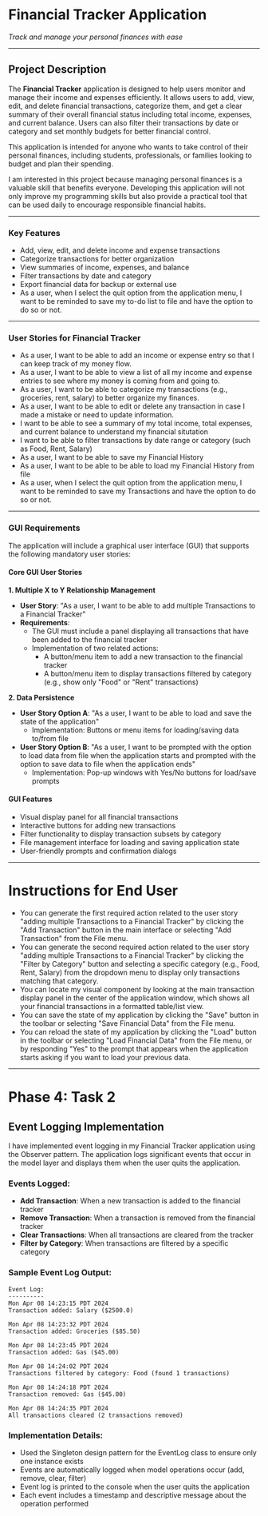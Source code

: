 # Financial Tracker Application

_Track and manage your personal finances with ease_

---

## Project Description

The **Financial Tracker** application is designed to help users monitor and manage their income and expenses efficiently. It allows users to add, view, edit, and delete financial transactions, categorize them, and get a clear summary of their overall financial status including total income, expenses, and current balance. Users can also filter their transactions by date or category and set monthly budgets for better financial control.

This application is intended for anyone who wants to take control of their personal finances, including students, professionals, or families looking to budget and plan their spending.

I am interested in this project because managing personal finances is a valuable skill that benefits everyone. Developing this application will not only improve my programming skills but also provide a practical tool that can be used daily to encourage responsible financial habits.

---

### Key Features

- Add, view, edit, and delete income and expense transactions
- Categorize transactions for better organization
- View summaries of income, expenses, and balance
- Filter transactions by date and category
- Export financial data for backup or external use
- As a user, when I select the quit option from the application menu, I want to be reminded to save my to-do list to file and have the option to do so or not.

---

### User Stories for Financial Tracker

- As a user, I want to be able to add an income or expense entry so that I can keep track of my money flow.
- As a user, I want to be able to view a list of all my income and expense entries to see where my money is coming from and going to.
- As a user, I want to be able to categorize my transactions (e.g., groceries, rent, salary) to better organize my finances.
- As a user, I want to be able to edit or delete any transaction in case I made a mistake or need to update information.
- I want to be able to see a summary of my total income, total expenses, and current balance to understand my financial situtation
- I want to be able to filter transactions by date range or category (such as Food, Rent, Salary)
- As a user, I want to be able to save my Financial History
- As a user, I want to be able to be able to load my Financial History from file
- As a user, when I select the quit option from the application menu, I want to be reminded to save my Transactions and have the option to do so or not.

---

### GUI Requirements

The application will include a graphical user interface (GUI) that supports the following mandatory user stories:

#### Core GUI User Stories

**1. Multiple X to Y Relationship Management**

- **User Story**: "As a user, I want to be able to add multiple Transactions to a Financial Tracker"
- **Requirements**:
  - The GUI must include a panel displaying all transactions that have been added to the financial tracker
  - Implementation of two related actions:
    - A button/menu item to add a new transaction to the financial tracker
    - A button/menu item to display transactions filtered by category (e.g., show only "Food" or "Rent" transactions)

**2. Data Persistence**

- **User Story Option A**: "As a user, I want to be able to load and save the state of the application"
  - Implementation: Buttons or menu items for loading/saving data to/from file
- **User Story Option B**: "As a user, I want to be prompted with the option to load data from file when the application starts and prompted with the option to save data to file when the application ends"
  - Implementation: Pop-up windows with Yes/No buttons for load/save prompts

#### GUI Features

- Visual display panel for all financial transactions
- Interactive buttons for adding new transactions
- Filter functionality to display transaction subsets by category
- File management interface for loading and saving application state
- User-friendly prompts and confirmation dialogs

---

# Instructions for End User

- You can generate the first required action related to the user story "adding multiple Transactions to a Financial Tracker" by clicking the "Add Transaction" button in the main interface or selecting "Add Transaction" from the File menu.
- You can generate the second required action related to the user story "adding multiple Transactions to a Financial Tracker" by clicking the "Filter by Category" button and selecting a specific category (e.g., Food, Rent, Salary) from the dropdown menu to display only transactions matching that category.
- You can locate my visual component by looking at the main transaction display panel in the center of the application window, which shows all your financial transactions in a formatted table/list view.
- You can save the state of my application by clicking the "Save" button in the toolbar or selecting "Save Financial Data" from the File menu.
- You can reload the state of my application by clicking the "Load" button in the toolbar or selecting "Load Financial Data" from the File menu, or by responding "Yes" to the prompt that appears when the application starts asking if you want to load your previous data.

---

# Phase 4: Task 2

## Event Logging Implementation

I have implemented event logging in my Financial Tracker application using the Observer pattern. The application logs significant events that occur in the model layer and displays them when the user quits the application.

### Events Logged:

- **Add Transaction**: When a new transaction is added to the financial tracker
- **Remove Transaction**: When a transaction is removed from the financial tracker
- **Clear Transactions**: When all transactions are cleared from the tracker
- **Filter by Category**: When transactions are filtered by a specific category

### Sample Event Log Output:

```
Event Log:
----------
Mon Apr 08 14:23:15 PDT 2024
Transaction added: Salary ($2500.0)

Mon Apr 08 14:23:32 PDT 2024
Transaction added: Groceries ($85.50)

Mon Apr 08 14:23:45 PDT 2024
Transaction added: Gas ($45.00)

Mon Apr 08 14:24:02 PDT 2024
Transactions filtered by category: Food (found 1 transactions)

Mon Apr 08 14:24:18 PDT 2024
Transaction removed: Gas ($45.00)

Mon Apr 08 14:24:35 PDT 2024
All transactions cleared (2 transactions removed)
```

### Implementation Details:

- Used the Singleton design pattern for the EventLog class to ensure only one instance exists
- Events are automatically logged when model operations occur (add, remove, clear, filter)
- Event log is printed to the console when the user quits the application
- Each event includes a timestamp and descriptive message about the operation performed
